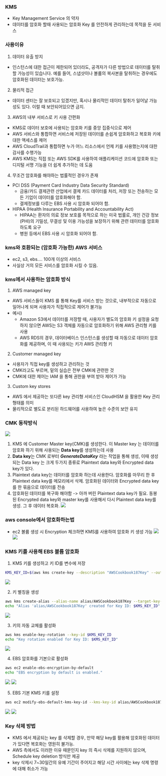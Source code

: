 ### KMS
- Key Management Service 의 약자
- 데이터를 암호화 할때 사용되는 암호화 Key 를 안전하게 관리하는데 목적을 둔 서비스

### 사용이유
1. 데이터 유출 방지
- 인스턴스에 대한 접근이 제한되어 있더라도, 공격자가 다른 방법으로 데이터를 탈취할 가능성이 있습니다. 예를 들어, 스냅샷이나 볼륨의 복사본을 탈취하는 경우에도 암호화된 데이터는 보호가능.
2. 물리적 접근
- 데이터 센터는 잘 보호되고 있겠지만, 혹시나 물리적인 데이터 탈취가 일어날 가능성도 있다. 이럴 때 보안되어있으면 금지.
3. AWS의 내부 서비스로 키 사용 간편화
- KMS로 데이터 보호에 사용되는 암호화 키를 중앙 집중식으로 제어
- AWS 서비스와 통합하면 서비스에 저장된 데이터를 손쉽게 암호화하고 복호화 키에 대한 액세스를 제어
- AWS CloudTrail과 통합하면 누가 어느 리소스에서 언제 키를 사용했는지에 대한 감사를 수행가능
- AWS KMS는 직접 또는 AWS SDK를 사용하여 애플리케이션 코드에 암호화 또는 디지털 서명 기능을 더 쉽게 추가하는 데 도움
4. 무조건 암호화를 해야하는 법률적인 경우가 존재
- PCI DSS (Payment Card Industry Data Security Standard)
	- 금융/카드 결제관련 산업에서 결제 카드 데이터를 처리, 저장 또는 전송하는 모든 기업이 데이터를 암호화해야 함.
	- 결제정보를 다루는 EBS 사용 시 암호화 되어야 함.
- HIPAA (Health Insurance Portability and Accountability Act)
	- HIPAA는 환자의 의료 정보 보호를 목적으로 하는 미국 법률로, 개인 건강 정보(PHI)의 기밀성, 무결성 및 이용 가능성을 보장하기 위해 관련 데이터를 암호화하도록 요구
	- 병원 등에서 EBS 사용 시 암호화 되어야 함.

### kms와 호환되는 (암호화 가능한) AWS 서비스
- ec2, s3, ebs.... 100개 이상의 서비스
- 사실상 거의 모든 서비스를 암호화 시킬 수 있음.
### kms에서 사용하는 암호화 방식
1. AWS managed key
- AWS 서비스들이 KMS 를 통해 Key를 서비스 받는 것으로, 내부적으로 자동으로 일어나게 되며 사용자가 직접적으로 제어가 불가능
- 예시)
	- Amazon S3에서 데이터를 저장할 때, 사용자가 별도의 암호화 키 설정을 요청하지 않으면 AWS는 S3 객체를 자동으로 암호화하기 위해 AWS 관리형 키를 사용
	- AWS RDS의 경우, 데이터베이스 인스턴스를 생성할 때 자동으로 데이터 암호화를 제공하며, 이 때 사용되는 키가 AWS 관리형 키
2. Customer managed key
- 사용자가 직접 key를 생성하고 관리하는 것
- CMK라고도 부르며, 밑의 실습은 전부 CMK에 관련한 것
- CMK에 대한 제어는 IAM 을 통해 권한을 부여 받아 제어가 가능
3. Custom key stores
- AWS 에서 제공하는 또다른 key 관리형 서비스인 CloudHSM 을 활용한 Key 관리 형태를 의미
- 물리적으로 별도로 분리된 하드웨어를 사용하여 높은 수준의 보안 유지


### CMK 동작방식
![](https://csocrates-s3.s3.ap-northeast-2.amazonaws.com/1.7%20KMS%20%ED%82%A4%EB%A5%BC%20%EC%82%AC%EC%9A%A9%ED%95%B4%20EBS%20%EB%B3%BC%EB%A5%A8%20%EC%95%94%ED%98%B8%ED%99%94%20/%20%EC%8A%A4%ED%81%AC%EB%A6%B0%EC%83%B7%202024-05-11%20%EC%98%A4%ED%9B%84%207.36.51.png)
1) KMS 에 Customer Master key(CMK)를 생성한다. 이 Master key 는 데이터를 암호화 하기 위해 사용되는 **Data key**를 생성하는데 사용
2) **Data key**는 CMK 로부터 _**GenerateDataKey**_ 라는 작업을 통해 생성, 이때 생성되는 Data key 는 크게 두가지 종류로 Plaintext data key와 Encrypted data key가 있다.
3) Plaintext data key는 데이터를 암호화 하는데 사용한다. 암호화를 마무리 한 후 Plaintext data key를 메모리에서 삭제. 암호화된 데이터와 Encrypted data key를 한 묶음으로 데이터를 전송
4) 암호화된 데이터를 복구화 해야함 -> 아까 버린 Plaintext data key가 필요.
   동봉된 Encrypted data key와 master key를 사용해서 다시 Plaintext data key를 생성. 그 후 데이터 복호화.
![](https://csocrates-s3.s3.ap-northeast-2.amazonaws.com/1.7%20KMS%20%ED%82%A4%EB%A5%BC%20%EC%82%AC%EC%9A%A9%ED%95%B4%20EBS%20%EB%B3%BC%EB%A5%A8%20%EC%95%94%ED%98%B8%ED%99%94%20/%20%EC%8A%A4%ED%81%AC%EB%A6%B0%EC%83%B7%202024-05-11%20%EC%98%A4%ED%9B%84%207.39.31.png)


### aws console에서 암호화하는법
- ec2 볼륨 생성 시 Encryption 체크하면 KMS를 사용하여 암호화 키 생성 가능
![](https://csocrates-s3.s3.ap-northeast-2.amazonaws.com/1.7%20KMS%20%ED%82%A4%EB%A5%BC%20%EC%82%AC%EC%9A%A9%ED%95%B4%20EBS%20%EB%B3%BC%EB%A5%A8%20%EC%95%94%ED%98%B8%ED%99%94%20/%20%EC%8A%A4%ED%81%AC%EB%A6%B0%EC%83%B7%202024-05-11%20%EC%98%A4%ED%9B%84%205.30.08.png)
![](https://csocrates-s3.s3.ap-northeast-2.amazonaws.com/1.7%20KMS%20%ED%82%A4%EB%A5%BC%20%EC%82%AC%EC%9A%A9%ED%95%B4%20EBS%20%EB%B3%BC%EB%A5%A8%20%EC%95%94%ED%98%B8%ED%99%94%20/%20%EC%8A%A4%ED%81%AC%EB%A6%B0%EC%83%B7%202024-05-11%20%EC%98%A4%ED%9B%84%205.30.27.png)


### KMS 키를 사용해 EBS 볼륨 암호화
1. KMS 키를 생성하고 키 ID를 변수에 저장 
```bash
KMS_KEY_ID=$(aws kms create-key --description "AWSCookbook187Key" --output text --query 'KeyMetadata.KeyId') echo "Created KMS Key ID: $KMS_KEY_ID"
```
![](https://csocrates-s3.s3.ap-northeast-2.amazonaws.com/1.7%20KMS%20%ED%82%A4%EB%A5%BC%20%EC%82%AC%EC%9A%A9%ED%95%B4%20EBS%20%EB%B3%BC%EB%A5%A8%20%EC%95%94%ED%98%B8%ED%99%94%20/%20%EC%8A%A4%ED%81%AC%EB%A6%B0%EC%83%B7%202024-05-11%20%EC%98%A4%ED%9B%84%206.57.32.png)

2. 키 별칭을 생성
```bash
aws kms create-alias --alias-name alias/AWSCookbook187Key --target-key-id $KMS_KEY_ID
echo "Alias 'alias/AWSCookbook187Key' created for Key ID: $KMS_KEY_ID"
```
![](https://csocrates-s3.s3.ap-northeast-2.amazonaws.com/1.7%20KMS%20%ED%82%A4%EB%A5%BC%20%EC%82%AC%EC%9A%A9%ED%95%B4%20EBS%20%EB%B3%BC%EB%A5%A8%20%EC%95%94%ED%98%B8%ED%99%94%20/%20%EC%8A%A4%ED%81%AC%EB%A6%B0%EC%83%B7%202024-05-11%20%EC%98%A4%ED%9B%84%206.59.19.png)

3. 키의 자동 교체를 활성화
```bash
aws kms enable-key-rotation --key-id $KMS_KEY_ID
echo "Key rotation enabled for Key ID: $KMS_KEY_ID"
```
![](https://csocrates-s3.s3.ap-northeast-2.amazonaws.com/1.7%20KMS%20%ED%82%A4%EB%A5%BC%20%EC%82%AC%EC%9A%A9%ED%95%B4%20EBS%20%EB%B3%BC%EB%A5%A8%20%EC%95%94%ED%98%B8%ED%99%94%20/%20%EC%8A%A4%ED%81%AC%EB%A6%B0%EC%83%B7%202024-05-11%20%EC%98%A4%ED%9B%84%207.00.52.png)

4. EBS 암호화를 기본으로 활성화
```bash
aws ec2 enable-ebs-encryption-by-default
echo "EBS encryption by default is enabled."
```

![](https://csocrates-s3.s3.ap-northeast-2.amazonaws.com/1.7%20KMS%20%ED%82%A4%EB%A5%BC%20%EC%82%AC%EC%9A%A9%ED%95%B4%20EBS%20%EB%B3%BC%EB%A5%A8%20%EC%95%94%ED%98%B8%ED%99%94%20/%20%EC%8A%A4%ED%81%AC%EB%A6%B0%EC%83%B7%202024-05-11%20%EC%98%A4%ED%9B%84%207.03.52.png)
![](https://csocrates-s3.s3.ap-northeast-2.amazonaws.com/1.7%20KMS%20%ED%82%A4%EB%A5%BC%20%EC%82%AC%EC%9A%A9%ED%95%B4%20EBS%20%EB%B3%BC%EB%A5%A8%20%EC%95%94%ED%98%B8%ED%99%94%20/%20%EC%8A%A4%ED%81%AC%EB%A6%B0%EC%83%B7%202024-05-11%20%EC%98%A4%ED%9B%84%207.03.43.png)

5. EBS 기본 KMS 키를 설정 
```bash
aws ec2 modify-ebs-default-kms-key-id --kms-key-id alias/AWSCookbook187Key echo "EBS default KMS key set to: alias/AWSCookbook187Key"
```

![](https://csocrates-s3.s3.ap-northeast-2.amazonaws.com/1.7%20KMS%20%ED%82%A4%EB%A5%BC%20%EC%82%AC%EC%9A%A9%ED%95%B4%20EBS%20%EB%B3%BC%EB%A5%A8%20%EC%95%94%ED%98%B8%ED%99%94%20/%20%EC%8A%A4%ED%81%AC%EB%A6%B0%EC%83%B7%202024-05-11%20%EC%98%A4%ED%9B%84%207.05.57.png)
![](https://csocrates-s3.s3.ap-northeast-2.amazonaws.com/1.7%20KMS%20%ED%82%A4%EB%A5%BC%20%EC%82%AC%EC%9A%A9%ED%95%B4%20EBS%20%EB%B3%BC%EB%A5%A8%20%EC%95%94%ED%98%B8%ED%99%94%20/%20%EC%8A%A4%ED%81%AC%EB%A6%B0%EC%83%B7%202024-05-11%20%EC%98%A4%ED%9B%84%207.05.48.png)

### Key 삭제 방법
- KMS 에서 제공되는 key 를 삭제할 경우, 만약 해당 key를 활용해 암호화된 데이터가 있다면 복호화는 영원히 불가능.
- AWS 측에서도 이러한 이유 때문인지 key 의 즉시 삭제를 지원하지 않으며, Schedule key deletion 방식만 제공
- key 삭제시 7~30일간의 유예 기간이 주어지고 해당 시간 사이에는 key 삭제 명령에 대해 취소가 가능
